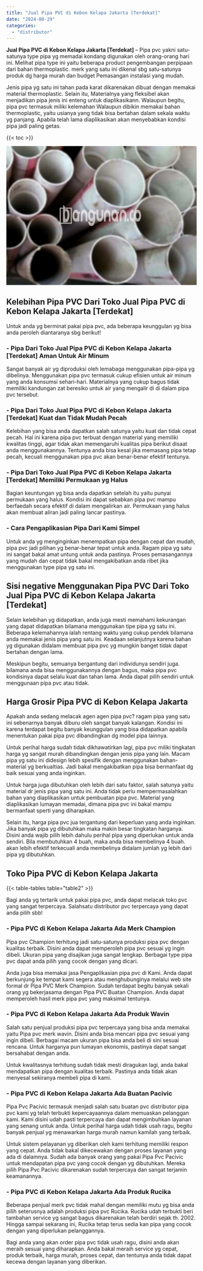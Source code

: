 ```yaml
---
title: "Jual Pipa PVC di Kebon Kelapa Jakarta [Terdekat]"
date: "2024-08-29"
categories: 
  - "distributor"
---
```


**Jual Pipa PVC di Kebon Kelapa Jakarta \[Terdekat\]** – Pipa pvc yakni satu-satunya type pipa yg memadai kondang digunakan oleh orang-orang hari ini. Melihat pipa type ini yaitu beberapa product pengembangan perpipaan dari bahan thermoplastic. merk yang satu ini dikenal sbg satu-satunya produk dg harga murah dan budget Pemasangan instalasi yang mudah.

Jenis pipa yg satu ini tahan pada karat dikarenakan dibuat dengan memakai material thermoplastic. Selain itu, Materialnya yang fleksibel akan menjadikan pipa jenis ini enteng untuk diaplikasikann. Walaupun begitu, pipa pvc termasuk miliki kelemahan Walaupun dibikin memakai bahan thermoplastic, yaitu usianya yang tidak bisa bertahan dalam sekala waktu yg panjang. Apabila telah lama diaplikasikan akan menyebabkan kondisi pipa jadi paling getas.

{{< toc >}}

![Jual Pipa PVC di Kebon Kelapa Jakarta [Terdekat]](/images/jaul-pipa-pvc-34.png)

## Kelebihan Pipa PVC Dari Toko Jual Pipa PVC di Kebon Kelapa Jakarta \[Terdekat\]

Untuk anda yg berminat pakai pipa pvc, ada beberapa keunggulan yg bisa anda peroleh diantaranya sbg berikut!

### \- Pipa Dari Toko Jual Pipa PVC di Kebon Kelapa Jakarta \[Terdekat\] Aman Untuk Air Minum

Sangat banyak air yg diproduksi oleh lemabaga menggunakan pipa-pipa yg dibelinya. Menggunakan pipa pvc termasuk cukup efisien untuk air minum yang anda konsumsi sehari-hari. Materialnya yang cukup bagus tidak memiliki kandungan zat beresiko untuk air yang mengalir di di dalam pipa pvc tersebut.

### \- Pipa Dari Toko Jual Pipa PVC di Kebon Kelapa Jakarta \[Terdekat\] Kuat dan Tidak Mudah Pecah

Kelebihan yang bisa anda dapatkan salah satunya yaitu kuat dan tidak cepat pecah. Hal ini karena pipa pvc terbuat dengan material yang memiliki kwalitas tinggi, agar tidak akan memengaruhi kualitas pipa berikut disaat anda menggunakannya. Tentunya anda bisa kesal jika memasang pipa tetap pecah, kecuali menggunakan pipa pvc akan benar-benar efektif tentunya.

### \- Pipa Dari Toko Jual Pipa PVC di Kebon Kelapa Jakarta \[Terdekat\] Memiliki Permukaan yg Halus

Bagian keuntungan yg bisa anda dapatkan setelah itu yaitu punyai permukaan yang halus. Kondisi ini dapat sebabkan pipa pvc mampu berfaedah secara efektif di dalam mengalirkan air. Permukaan yang halus akan membuat aliran jadi paling lancar pastinya.

### \- Cara Pengaplikasian Pipa Dari Kami Simpel

Untuk anda yg menginginkan menempatkan pipa dengan cepat dan mudah, pipa pvc jadi pilihan yg benar-benar tepat untuk anda. Ragam pipa yg satu ini sangat bakal amat untung untuk anda pastinya. Proses pemasangannya yang mudah dan cepat tidak bakal mengakibatkan anda ribet jika menggunakan type pipa yg satu ini.

## Sisi negative Menggunakan Pipa PVC Dari Toko Jual Pipa PVC di Kebon Kelapa Jakarta \[Terdekat\]

Selain kelebihan yg didapatkan, anda juga mesti memahami kekurangan yang dapat didapatkan bilamana menggunakan tipe pipa yg satu ini. Beberapa kelemahannya ialah rentang waktu yang cukup pendek bilamana anda memakai jenis pipa yang satu ini. Keadaan selanjutnya karena bahan yg digunakan didalam membuat pipa pvc yg mungkin banget tidak dapat bertahan dengan lama.

Meskipun begitu, semuanya bergantung dari individunya sendiri juga. bilamana anda bisa menggunakannya dengan bagus, maka pipa pvc kondisinya dapat selalu kuat dan tahan lama. Anda dapat pilih sendiri untuk menggunaan pipa pvc atau tidak.

## Harga Grosir Pipa PVC di Kebon Kelapa Jakarta

Apakah anda sedang melacak agen agen pipa pvc? ragam pipa yang satu ini sebenarnya banyak diburu oleh sangat banyak kalangan. Kondisi ini karena terdapat begitu banyak keunggulan yang bisa didapatkan apabila menentukan pakai pipa pvc dibandingkan dg model pipa lainnya.

Untuk perihal harga sudah tidak dikhawatirkan lagi, pipa pvc miliki tingkatan harga yg sangat murah dibandingkan dengan jenis pipa yang lain. Macam pipa yg satu ini didesign lebih spesifik dengan menggunakan bahan-material yg berkualtias. Jadi bakal mengakibatkan pipa bisa bermanfaat dg baik sesuai yang anda inginkan.

Untuk harga juga dibutuhkan oleh lebih dari satu faktor, salah satunya yaitu material dr jenis pipa yang satu ini. Anda tidak perlu mempermasalahkan bahan yang diaplikasikan untuk pembuatan pipa pvc. Material yang diaplikasikan lumayan memadai, dimana pipa pvc ini bakal mampu bermanfaat sperti yang diharapkan.

Selain itu, harga pipa pvc jua tergantung dari keperluan yang anda inginkan. Jika banyak pipa yg dibutuhkan maka makin besar tingkatan harganya. Disini anda wajib pilih lebih dahulu perihal pipa yang diperlukan untuk anda sendiri. Bila membutuhkan 4 buah, maka anda bisa membelinya 4 buah. akan lebih efektif terkecuali anda membelinya didalam jumlah yg lebih dari pipa yg dibutuhkan.

## Toko Pipa PVC di Kebon Kelapa Jakarta

{{< table-tables table="table2" >}}

Bagi anda yg tertarik untuk pakai pipa pvc, anda dapat melacak toko pvc yang sangat terpercaya. Salahsatu distributor pvc terpercaya yang dapat anda pilih sbb!

### \- Pipa PVC di Kebon Kelapa Jakarta Ada Merk Champion

Pipa pvc Champion terhitung jadi satu-satunya produksi pipa pvc dengan kualitas terbaik. Disini anda dapat memperoleh pipa pvc sesuai yg ingin dibeli. Ukuran pipa yang disajikan juga sangat lengkap. Berbagai type pipa pvc dapat anda pilih yang cocok dengan yang dicari.

Anda juga bisa memakai jasa Pengaplikasian pipa pvc di Kami. Anda dapat berkunjung ke tempat kami segera atau menghubunginya melalui web site formal dr Pipa PVC Merk Champion. Sudah terdapat begitu banyak sekali orang yg bekerjasama dengan Pipa PVC Buatan Champion. Anda dapat memperoleh hasil merk pipa pvc yang maksimal tentunya.

### \- Pipa PVC di Kebon Kelapa Jakarta Ada Produk Wavin

Salah satu penjual produksi pipa pvc terpercaya yang bisa anda memakai yaitu Pipa pvc merk wavin. Disini anda bisa mencari pipa pvc sesuai yang ingin dibeli. Berbagai macam ukuran pipa bisa anda beli di sini sesuai rencana. Untuk harganya pun lumayan ekonomis, pastinya dapat sangat bersahabat dengan anda.

Untuk kwalitasnya terhitung sudah tidak mesti diragukan lagi, anda bakal mendapatkan pipa dengan kualitas terbaik. Pastinya anda tidak akan menyesal sekiranya membeli pipa di kami.

### \- Pipa PVC di Kebon Kelapa Jakarta Ada Buatan Pacivic

Pipa Pvc Pacivic termasuk menjadi salah satu buatan pvc distributor pipa pvc kami yg telah terbukti kepercayaannya dalam memuaskan pelanggan kami. Kami disini udah pasti terpercaya dan dapat mengimbuhkan layanan yang senang untuk anda. Untuk perihal harga udah tidak usah ragu, begitu banyak penjual yg menawarkan harga murah namun kamilah yang terbaik.

Untuk sistem pelayanan yg diberikan oleh kami terhitung memiliki respon yang cepat. Anda tidak bakal dikecewakan dengan proses layanan yang ada di dalamnya. Sudah ada banyak orang yang pakai Pipa Pvc Pacivic untuk mendapatan pipa pvc yang cocok dengan yg dibutuhkan. Mereka pilih Pipa Pvc Pacivic dikarenakan sudah terpercaya dan sangat terjamin keamanannya.

### \- Pipa PVC di Kebon Kelapa Jakarta Ada Produk Rucika

Beberapa penjual merk pvc tidak mahal dengan memiliki mutu yg bisa anda pilih seterusnya adalah produksi pipa pvc Rucika. Rucika udah terbukti beri tambahan service yg sangat bagus dikarenakan telah berdiri sejak th. 2002. Hingga sampai sekarang ini, Rucika tetap terus sedia kan pipa yang cocok dengan yang diperlukan pelanggannya.

Bagi anda yang akan order pipa pvc tidak usah ragu, disini anda akan meraih sesuai yang diharapkan. Anda bakal meraih service yg cepat, produk terbaik, harga murah, proses cepat, dan tentunya anda tidak dapat kecewa dengan layanan yang diberikan.
